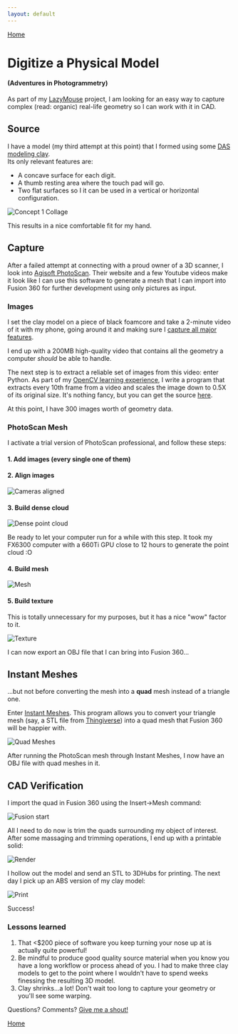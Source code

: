 ```yaml
---
layout: default
---
```

[Home](/)

# Digitize a Physical Model
#### (Adventures in Photogrammetry)

As part of my [LazyMouse](https://github.com/dasanchez/lazy-mouse) project, I am looking for an easy way to capture complex (read: organic) real-life geometry so I can work with it in CAD.

## Source

I have a model (my third attempt at this point) that I formed using some [DAS modeling clay](http://canada.michaels.com/on/demandware.store/Sites-MichaelsCanada-Site/en_CA/Product-Show?pid=M10130210&cgid=845166492).  
Its only relevant features are:
- A concave surface for each digit.
- A thumb resting area where the touch pad will go.
- Two flat surfaces so I it can be used in a vertical or horizontal configuration.

![Concept 1 Collage](/assets/img/08/01_CLAY_COLLAGE.PNG)

This results in a nice comfortable fit for my hand.

<blockquote class="imgur-embed-pub" lang="en" data-id="a/Zogep"><a href="//imgur.com/Zogep"></a></blockquote><script async src="//s.imgur.com/min/embed.js" charset="utf-8"></script>

## Capture

After a failed attempt at connecting with a proud owner of a 3D scanner, I look into [Agisoft PhotoScan](http://www.agisoft.com/). Their website and a few Youtube videos make it look like I can use this software to generate a mesh that I can import into Fusion 360 for further development using only pictures as input.

### Images

I set the clay model on a piece of black foamcore and take a 2-minute video of it with my phone, going around it and making sure I [capture all major features](https://imgur.com/a/ET51S).

I end up with a 200MB high-quality video that contains all the geometry a computer _should_ be able to handle.

The next step is to extract a reliable set of images from this video: enter Python. As part of my [OpenCV learning experience](https://github.com/dasanchez/opencv_study), I write a program that extracts every 10th frame from a video and scales the image down to 0.5X of its original size. It's nothing fancy, but you can get the source [here](https://github.com/dasanchez/vid2png).

At this point, I have 300 images worth of geometry data.

### PhotoScan Mesh

I activate a trial version of PhotoScan professional, and follow these steps:

#### 1. Add images (every single one of them)

#### 2. Align images

![Cameras aligned](/assets/img/08/02_CAMS.PNG)

#### 3. Build dense cloud

![Dense point cloud](/assets/img/08/03_CLOUD.PNG)

Be ready to let your computer run for a while with this step. It took my FX6300 computer with a 660Ti GPU close to 12 hours to generate the point cloud :O

#### 4. Build mesh

![Mesh](/assets/img/08/04_MESH.PNG)

#### 5. Build texture

This is totally unnecessary for my purposes, but it has a nice "wow" factor to it.

![Texture](/assets/img/08/05_TEXTURE.PNG)

I can now export an OBJ file that I can bring into Fusion 360...

## Instant Meshes

...but not before converting the mesh into a **quad** mesh instead of a triangle one.

Enter [Instant Meshes](https://github.com/wjakob/instant-meshes). This program allows you to convert your triangle mesh (say, a STL file from [Thingiverse](https://www.thingiverse.com/)) into a quad mesh that Fusion 360 will be happier with.

![Quad Meshes](/assets/img/08/06_INSTANT_MESHES.PNG)

After running the PhotoScan mesh through Instant Meshes, I now have an OBJ file with quad meshes in it.

## CAD Verification

I import the quad in Fusion 360 using the Insert->Mesh command:

![Fusion start](/assets/img/08/07_FUSION_IMPORT.PNG)

All I need to do now is trim the quads surrounding my object of interest. After some massaging and trimming operations, I end up with a printable solid:

![Render](/assets/img/08/08_FUSION_RENDER.PNG)

I hollow out the model and send an STL to 3DHubs for printing. The next day I pick up an ABS version of my clay model:

![Print](/assets/img/08/09_PRINT_SMALL.PNG)

<blockquote class="imgur-embed-pub" lang="en" data-id="a/1Yhnm"><a href="//imgur.com/1Yhnm"></a></blockquote><script async src="//s.imgur.com/min/embed.js" charset="utf-8"></script>

Success!

### Lessons learned

1. That <$200 piece of software you keep turning your nose up at is actually quite powerful!
2. Be mindful to produce good quality source material when you know you have a long workflow or process ahead of you. I had to make three clay models to get to the point where I wouldn't have to spend weeks finessing the resulting 3D model.
3. Clay shrinks...a lot! Don't wait too long to capture your geometry or you'll see some warping.

Questions? Comments? [Give me a shout!](/about)

[Home](/)
